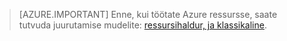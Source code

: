 > [AZURE.IMPORTANT] Enne, kui töötate Azure ressursse, saate tutvuda juurutamise mudelite: [ressursihaldur, ja klassikaline](../articles/resource-manager-deployment-model.md).
